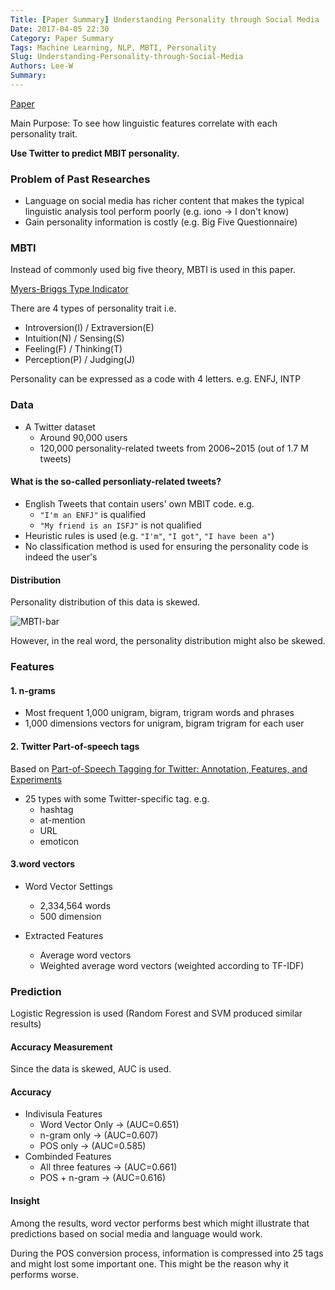 ```yaml
---
Title: [Paper Summary] Understanding Personality through Social Media
Date: 2017-04-05 22:30
Category: Paper Summary
Tags: Machine Learning, NLP, MBTI, Personality
Slug: Understanding-Personality-through-Social-Media
Authors: Lee-W
Summary: 
---
```


[Paper](https://pdfs.semanticscholar.org/1503/fc3acf17b1972c9a16e40b3eba6c2a140624.pdf)

Main Purpose: To see how linguistic features correlate with each personality trait.

<!--more-->

**Use Twitter to predict MBIT personality.**

### Problem of Past Researches
- Language on social media has richer content that makes the typical linguistic analysis tool perform poorly (e.g. iono -> I don't know)
- Gain personality information is costly (e.g. Big Five Questionnaire)

### MBTI
Instead of commonly used big five theory, MBTI is used in this paper.

[Myers-Briggs Type Indicator](https://en.wikipedia.org/wiki/Myers–Briggs_Type_Indicator)

There are 4 types of personality trait
i.e.

- Introversion(I) / Extraversion(E)
- Intuition(N) / Sensing(S)
- Feeling(F) / Thinking(T)
- Perception(P) / Judging(J)

Personality can be expressed as a code with 4 letters.
e.g. ENFJ, INTP

### Data
- A Twitter dataset
	- Around 90,000 users
	- 120,000 personality-related tweets from 2006~2015 (out of 1.7 M tweets)

#### What is the so-called personliaty-related tweets?
- English Tweets that contain users' own MBIT code. 
	e.g.
	- `"I'm an ENFJ"` is qualified
	- `"My friend is an ISFJ"` is not qualified
- Heuristic rules is used (e.g. `"I'm"`, `"I got"`, `"I have been a"`)
- No classification method is used for ensuring the personality code is indeed the user's 


#### Distribution

Personality distribution of this data is skewed.

![MBTI-bar]({filename}/images/posts-image/2017-04-05-understanding-personliaty-through-social-media/MBTI-bar.png)

However, in the real word, the personality distribution might also be skewed.
	 
### Features
#### 1. n-grams
- Most frequent 1,000 unigram, bigram, trigram words and phrases
- 1,000 dimensions vectors for unigram, bigram trigram for each user

#### 2. Twitter Part-of-speech tags
Based on [Part-of-Speech Tagging for Twitter: Annotation, Features, and Experiments](http://www.cs.cmu.edu/~ark/TweetNLP/gimpel+etal.acl11.pdf)

- 25 types with some Twitter-specific tag. 
  e.g.
	- hashtag
	- at-mention
	- URL
	- emoticon 

#### 3.word vectors
- Word Vector Settings
	- 2,334,564 words
	- 500 dimension

- Extracted Features
	- Average word vectors
	- Weighted average word vectors (weighted according to TF-IDF) 

### Prediction
Logistic Regression is used (Random Forest and SVM produced similar results)

#### Accuracy Measurement
Since the data is skewed, AUC is used.

#### Accuracy
- Indivisula Features
	- Word Vector Only -> (AUC=0.651) 
	- n-gram only -> (AUC=0.607)
	- POS only -> (AUC=0.585)
- Combinded Features
	- All three features -> (AUC=0.661)
	- POS + n-gram -> (AUC=0.616)

#### Insight
Among the results, word vector performs best which might illustrate that predictions based on social media and language would work.

During the POS conversion process, information is compressed into 25 tags and might lost some important one.
This might be the reason why it performs worse.



